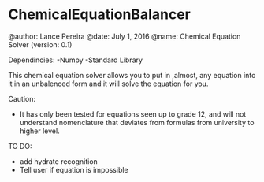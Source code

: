 # ChemicalEquationBalancer
@author: Lance Pereira
@date: July 1, 2016
@name: Chemical Equation Solver  (version: 0.1)

Dependincies:
-Numpy
-Standard Library

 This chemical equation solver allows you to put in ,almost, any equation into it in an
 unbalenced form and it will solve the equation for you.
 
 Caution:
 - It has only been tested for equations seen up to grade 12, and will not understand
 nomenclature that deviates from formulas from university to higher level.
 
 TO DO:
 - add hydrate recognition
 - Tell user if equation is impossible
